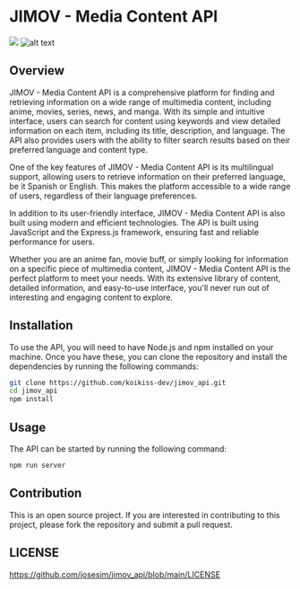 # JIMOV **- Media Content API**

![](../src/images/JIMOV_logo.png)
![alt text](https://github.com/[username]/[reponame]/blob/[branch]/image.jpg?raw=true)

## **Overview**

JIMOV - Media Content API is a comprehensive platform for finding and retrieving information on a wide range of multimedia content, including anime, movies, series, news, and manga. With its simple and intuitive interface, users can search for content using keywords and view detailed information on each item, including its title, description, and language. The API also provides users with the ability to filter search results based on their preferred language and content type.

One of the key features of JIMOV - Media Content API is its multilingual support, allowing users to retrieve information on their preferred language, be it Spanish or English. This makes the platform accessible to a wide range of users, regardless of their language preferences.

In addition to its user-friendly interface, JIMOV - Media Content API is also built using modern and efficient technologies. The API is built using JavaScript and the Express.js framework, ensuring fast and reliable performance for users.

Whether you are an anime fan, movie buff, or simply looking for information on a specific piece of multimedia content, JIMOV - Media Content API is the perfect platform to meet your needs. With its extensive library of content, detailed information, and easy-to-use interface, you'll never run out of interesting and engaging content to explore.
## **Installation**

To use the API, you will need to have Node.js and npm installed on your machine. Once you have these, you can clone the repository and install the dependencies by running the following commands:

```bash
git clone https://github.com/koikiss-dev/jimov_api.git
cd jimov_api
npm install
```

## **Usage**

The API can be started by running the following command:

```bash
npm run server
```

## **Contribution**

This is an open source project.
If you are interested in contributing to this project, please fork the repository and submit a pull request.

## **LICENSE**

https://github.com/josesim/jimov_api/blob/main/LICENSE